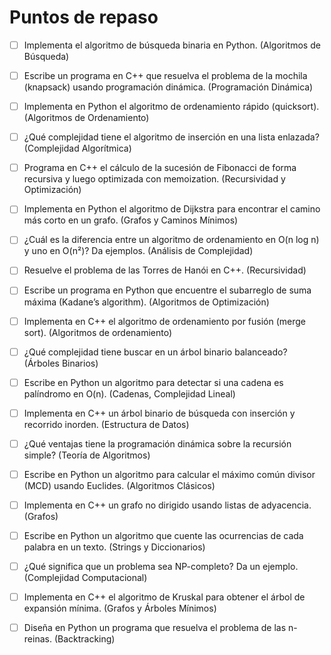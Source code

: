 # Puntos de repaso

- [ ] Implementa el algoritmo de búsqueda binaria en Python. (Algoritmos de Búsqueda)


- [ ] Escribe un programa en C++ que resuelva el problema de la mochila (knapsack) usando programación dinámica. (Programación Dinámica)


- [ ] Implementa en Python el algoritmo de ordenamiento rápido (quicksort). (Algoritmos de Ordenamiento)


- [ ] ¿Qué complejidad tiene el algoritmo de inserción en una lista enlazada? (Complejidad Algorítmica)


- [ ] Programa en C++ el cálculo de la sucesión de Fibonacci de forma recursiva y luego optimizada con memoization. (Recursividad y Optimización)


- [ ] Implementa en Python el algoritmo de Dijkstra para encontrar el camino más corto en un grafo. (Grafos y Caminos Mínimos)


- [ ] ¿Cuál es la diferencia entre un algoritmo de ordenamiento en O(n log n) y uno en O(n²)? Da ejemplos. (Análisis de Complejidad)


- [ ] Resuelve el problema de las Torres de Hanói en C++. (Recursividad)


- [ ] Escribe un programa en Python que encuentre el subarreglo de suma máxima (Kadane’s algorithm). (Algoritmos de Optimización)


- [ ] Implementa en C++ el algoritmo de ordenamiento por fusión (merge sort). (Algoritmos de ordenamiento)


- [ ] ¿Qué complejidad tiene buscar en un árbol binario balanceado? (Árboles Binarios)


- [ ] Escribe en Python un algoritmo para detectar si una cadena es palíndromo en O(n). (Cadenas, Complejidad Lineal)


- [ ] Implementa en C++ un árbol binario de búsqueda con inserción y recorrido inorden. (Estructura de Datos)


- [ ] ¿Qué ventajas tiene la programación dinámica sobre la recursión simple? (Teoría de Algoritmos)


- [ ] Escribe en Python un algoritmo para calcular el máximo común divisor (MCD) usando Euclides. (Algoritmos Clásicos)


- [ ] Implementa en C++ un grafo no dirigido usando listas de adyacencia. (Grafos)


- [ ] Escribe en Python un algoritmo que cuente las ocurrencias de cada palabra en un texto. (Strings y Diccionarios)


- [ ] ¿Qué significa que un problema sea NP-completo? Da un ejemplo. (Complejidad Computacional)


- [ ] Implementa en C++ el algoritmo de Kruskal para obtener el árbol de expansión mínima. (Grafos y Árboles Mínimos)


- [ ] Diseña en Python un programa que resuelva el problema de las n-reinas. (Backtracking)
